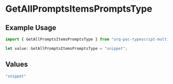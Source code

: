 # GetAllPromptsItemsPromptsType

## Example Usage

```typescript
import { GetAllPromptsItemsPromptsType } from "orq-poc-typescript-multi-env-version/models/operations";

let value: GetAllPromptsItemsPromptsType = "snippet";
```

## Values

```typescript
"snippet"
```